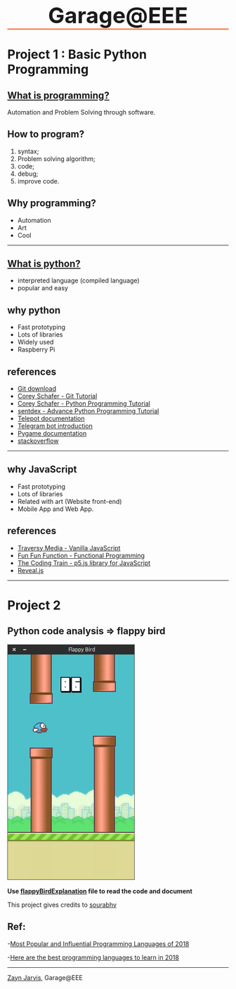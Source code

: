 <div style= "text-align:center;margin-bottom:20px;"><h1 style= "font-size:50px;padding:bottom:20px;border-bottom:3px coral solid;">Garage@EEE</h1></div>


# Project 1 : Basic Python Programming

## [What is programming?](https://interactivepython.org/runestone/static/pythonds/Introduction/WhatIsProgramming.html)

Automation and Problem Solving through software.


## How to program?

1. syntax; 
2. Problem solving algorithm; 
3. code;
4. debug;
5. improve code.

## Why programming?
* Automation
* Art
* Cool

<hr>

## [What is python?](https://www.python.org/doc/essays/blurb/)

* interpreted language (compiled language)
* popular and easy

## why python

* Fast prototyping
* Lots of libraries
* Widely used
* Raspberry Pi


## references

* [Git download](https://git-scm.com/)
* [Corey Schafer - Git Tutorial](https://www.youtube.com/watch?v=HVsySz-h9r4&list=PL-osiE80TeTuRUfjRe54Eea17-YfnOOAx)
* [Corey Schafer - Python Programming Tutorial](https://www.youtube.com/watch?v=YYXdXT2l-Gg&list=PL-osiE80TeTskrapNbzXhwoFUiLCjGgY7)
* [sentdex - Advance Python Programming Tutorial](https://www.youtube.com/channel/UCfzlCWGWYyIQ0aLC5w48gBQ)
* [Telepot documentation](https://telepot.readthedocs.io/en/latest/)
* [Telegram bot introduction](https://telegram.org/blog/bot-revolution)
* [Pygame documentation ](https://www.pygame.org/docs/)
* [stackoverflow](https://stackoverflow.com/)

<hr>

## why JavaScript

* Fast prototyping
* Lots of libraries
* Related with art (Website front-end)
* Mobile App and Web App.

## references

* [Traversy Media - Vanilla JavaScript](https://www.youtube.com/watch?v=vEROU2XtPR8&list=PLillGF-RfqbbnEGy3ROiLWk7JMCuSyQtX)
* [Fun Fun Function - Functional Programming](https://www.youtube.com/watch?v=BMUiFMZr7vk&list=PL0zVEGEvSaeEd9hlmCXrk5yUyqUag-n84)
* [The Coding Train - p5.js library for JavaScript](https://www.youtube.com/watch?v=8j0UDiN7my4&list=PLRqwX-V7Uu6Zy51Q-x9tMWIv9cueOFTFA)
* [Reveal.js](https://github.com/hakimel/reveal.js)

***

# Project 2

## Python code analysis => flappy bird

![screenshot of flappy bird](./_Project_Example/Python_Project_Example/flappyBirdProject/screenshot1.png)

**Use [flappyBirdExplanation](./_Project_Example/Python_Project_Example/flappyBirdProject/flappyBirdExplanation.py) file to read the code and 
document**


This project gives credits to [sourabhv](https://github.com/sourabhv/FlapPyBird)

## Ref:

-[Most Popular and Influential Programming Languages of 2018](https://stackify.com/popular-programming-languages-2018/)

-[Here are the best programming languages to learn in 2018](https://medium.freecodecamp.org/best-programming-languages-to-learn-in-2018-ultimate-guide-bfc93e615b35)

---

[Zayn Jarvis](https://github.com/ZaynJarvis), Garage@EEE
